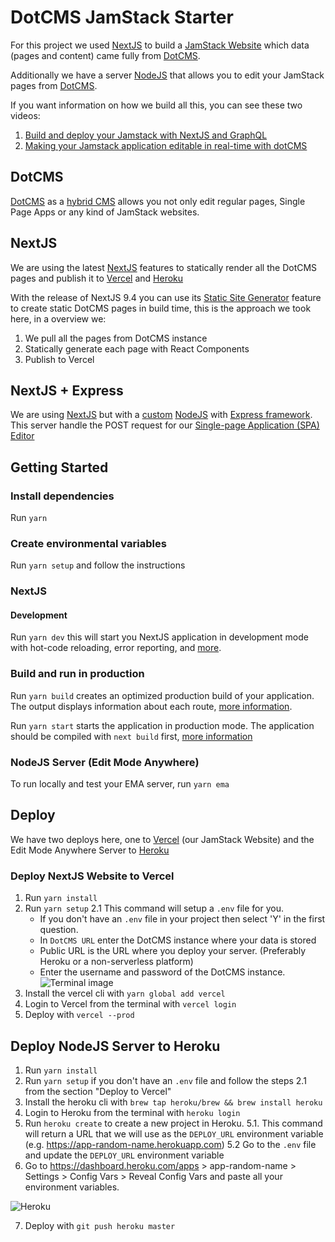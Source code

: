 # DotCMS JamStack Starter
For this project we used [NextJS](https://nextjs.org/) to build a [JamStack Website](https://jamstack.org/) which data (pages and content) came fully from [DotCMS](https://dotcms.com).

Additionally we have a server [NodeJS](https://nodejs.org/) that allows you to edit your JamStack pages from [DotCMS](https://dotcms.com).

If you want information on how we build all this, you can see these two videos:

1. [Build and deploy your Jamstack with NextJS and GraphQL](https://www.youtube.com/watch?v=zy7xr7TcqUo)
2. [Making your Jamstack application editable in real-time with dotCMS](https://www.youtube.com/watch?v=3vjdxjfkZRQ)

## DotCMS
[DotCMS](https://dotcms.com) as a [hybrid CMS](https://dotcms.com/product/hybrid-cms) allows you not only edit regular pages, Single Page Apps or any kind of JamStack websites.

## NextJS
We are using the latest [NextJS](https://nextjs.org/) features to statically render all the DotCMS pages and publish it to [Vercel](https://vercel.com) and [Heroku](https://heroku.com)

With the release of NextJS 9.4 you can use its [Static Site Generator](https://nextjs.org/blog/next-9-3#next-gen-static-site-generation-ssg-support) feature to create static DotCMS pages in build time, this is the approach we took here, in a overview we:

1. We pull all the pages from DotCMS instance
2. Statically generate each page with React Components
3. Publish to Vercel

## NextJS + Express

We are using [NextJS](https://nextjs.org/) but with a [custom](https://nextjs.org/docs#custom-server-and-routing) [NodeJS](https://nodejs.org/en/) with [Express framework](https://expressjs.com/). This server handle the POST request for our [Single-page Application (SPA) Editor](https://www.youtube.com/watch?v=8JhoHHtcj6g&feature=emb_title)

## Getting Started

### Install dependencies
Run `yarn`

### Create environmental variables
Run `yarn setup` and follow the instructions

### NextJS

#### Development
Run `yarn dev` this will start you NextJS application in development mode with hot-code reloading, error reporting, and [more](https://nextjs.org/docs/api-reference/cli#development).

### Build and run in production

Run `yarn build` creates an optimized production build of your application. The output displays information about each route, [more information](https://nextjs.org/docs/api-reference/cli#build).

Run `yarn start` starts the application in production mode. The application should be compiled with `next build` first, [more information](https://nextjs.org/docs/api-reference/cli#production)

### NodeJS Server (Edit Mode Anywhere)
To run locally and test your EMA server, run `yarn ema`

## Deploy
We have two deploys here, one to [Vercel](https://vercel.com/) (our JamStack Website) and the Edit Mode Anywhere Server to [Heroku](https://heroku.com/)

### Deploy NextJS Website to Vercel

1. Run `yarn install`
2. Run `yarn setup`
  2.1 This command will setup a `.env` file for you. 
    - If you don't have an `.env` file in your project then select 'Y' in the first question.
    - In `DotCMS URL` enter the DotCMS instance where your data is stored
    - Public URL is the URL where you deploy your server. (Preferably Heroku or a non-serverless platform)
    - Enter the username and password of the DotCMS instance.
   ![Terminal image](https://user-images.githubusercontent.com/52452/87805492-b0128300-c855-11ea-9571-e0b09bfc6a5c.png)
3. Install the vercel cli with `yarn global add vercel`
4. Login to Vercel from the terminal with `vercel login`
5. Deploy with `vercel --prod`

## Deploy NodeJS Server to Heroku

1. Run `yarn install`
2. Run `yarn setup` if you don't have an `.env` file and follow the steps 2.1 from the section "Deploy to Vercel"
3. Install the heroku cli with `brew tap heroku/brew && brew install heroku`
4. Login to Heroku from the terminal with `heroku login`
5. Run `heroku create` to create a new project in Heroku.
  5.1. This command will return a URL that we will use as the `DEPLOY_URL` environment variable (e.g. https://app-random-name.herokuapp.com)
  5.2 Go to the `.env` file and update the `DEPLOY_URL` environment variable
6. Go to https://dashboard.heroku.com/apps > app-random-name > Settings > Config Vars > Reveal Config Vars and paste all your environment variables.

![Heroku](https://user-images.githubusercontent.com/52452/87805493-b1dc4680-c855-11ea-9880-e9605ea3ee0f.png)

7. Deploy with `git push heroku master`
